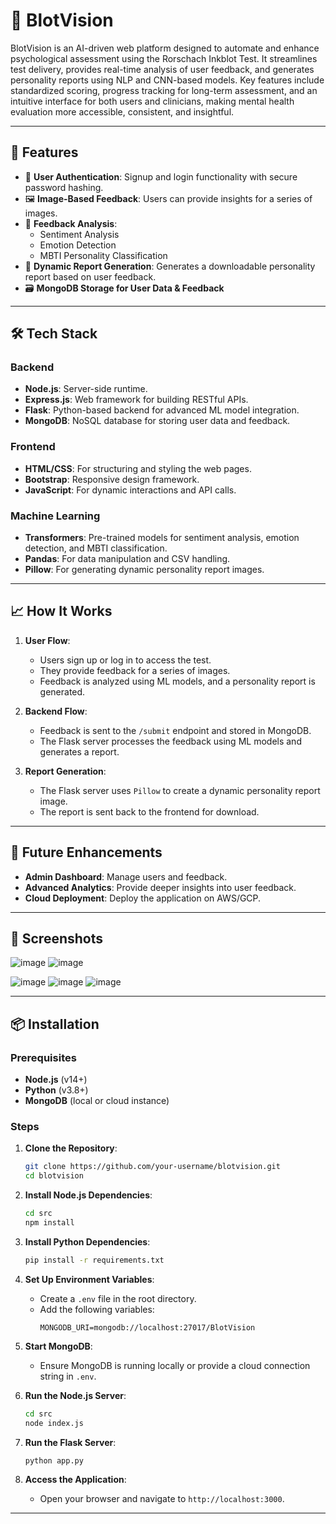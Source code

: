 # 🧠 BlotVision

BlotVision is an AI-driven web platform designed to automate and enhance psychological assessment using the Rorschach Inkblot Test. It streamlines test delivery, provides real-time analysis of user feedback, and generates personality reports using NLP and CNN-based models. Key features include standardized scoring, progress tracking for long-term assessment, and an intuitive interface for both users and clinicians, making mental health evaluation more accessible, consistent, and insightful.

---

## 🌟 Features

- 🔐 **User Authentication**: Signup and login functionality with secure password hashing.
- 🖼️ **Image-Based Feedback**: Users can provide insights for a series of images.
- 🧠 **Feedback Analysis**:
  - Sentiment Analysis
  - Emotion Detection
  - MBTI Personality Classification
- 📄 **Dynamic Report Generation**: Generates a downloadable personality report based on user feedback.
- 🗃️ **MongoDB Storage for User Data & Feedback**

---

## 🛠️ Tech Stack

### Backend
- **Node.js**: Server-side runtime.
- **Express.js**: Web framework for building RESTful APIs.
- **Flask**: Python-based backend for advanced ML model integration.
- **MongoDB**: NoSQL database for storing user data and feedback.

### Frontend
- **HTML/CSS**: For structuring and styling the web pages.
- **Bootstrap**: Responsive design framework.
- **JavaScript**: For dynamic interactions and API calls.

### Machine Learning
- **Transformers**: Pre-trained models for sentiment analysis, emotion detection, and MBTI classification.
- **Pandas**: For data manipulation and CSV handling.
- **Pillow**: For generating dynamic personality report images.

---

## 📈 How It Works

1. **User Flow**:
   - Users sign up or log in to access the test.
   - They provide feedback for a series of images.
   - Feedback is analyzed using ML models, and a personality report is generated.

2. **Backend Flow**:
   - Feedback is sent to the `/submit` endpoint and stored in MongoDB.
   - The Flask server processes the feedback using ML models and generates a report.

3. **Report Generation**:
   - The Flask server uses `Pillow` to create a dynamic personality report image.
   - The report is sent back to the frontend for download.

---

## 🚀 Future Enhancements

- **Admin Dashboard**: Manage users and feedback.
- **Advanced Analytics**: Provide deeper insights into user feedback.
- **Cloud Deployment**: Deploy the application on AWS/GCP.

---

## 📸 Screenshots
![image](https://github.com/user-attachments/assets/1afdc6d7-f2d3-4388-8b56-23799d0e5c29)
![image](https://github.com/user-attachments/assets/f3ce13e1-d4e5-44a4-a8c3-ac02b52e0323)

![image](https://github.com/user-attachments/assets/fe3ec0ec-7fc9-4e70-b91d-d21654e5545f)
![image](https://github.com/user-attachments/assets/e8170556-afe3-4692-a703-8a50d72c045b)
![image](https://github.com/user-attachments/assets/5fa5b1e9-9ec3-41ae-b4af-54995f6f1fd7)

---

## 📦 Installation

### Prerequisites
- **Node.js** (v14+)
- **Python** (v3.8+)
- **MongoDB** (local or cloud instance)

### Steps

1. **Clone the Repository**:
   ```bash
   git clone https://github.com/your-username/blotvision.git
   cd blotvision
   ```

2. **Install Node.js Dependencies**:
   ```bash
   cd src
   npm install
   ```

3. **Install Python Dependencies**:
   ```bash
   pip install -r requirements.txt
   ```

4. **Set Up Environment Variables**:
   - Create a `.env` file in the root directory.
   - Add the following variables:
     ```
     MONGODB_URI=mongodb://localhost:27017/BlotVision
     ```

5. **Start MongoDB**:
   - Ensure MongoDB is running locally or provide a cloud connection string in `.env`.

6. **Run the Node.js Server**:
   ```bash
   cd src
   node index.js
   ```

7. **Run the Flask Server**:
   ```bash
   python app.py
   ```

8. **Access the Application**:
   - Open your browser and navigate to `http://localhost:3000`.

---
